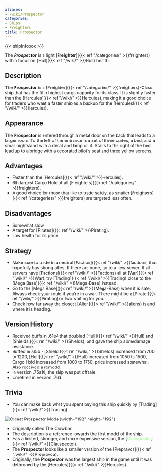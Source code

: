 ```yaml
---
aliases:
- /wiki/Prospector
categories:
- Ships
- Freighters
title: Prospector
---  
```


{{< shipInfobox >}} 

The **_Prospector_** is a light [**Freighter**]({{< ref "/categories/" >}}freighters) with a focus on [Hull]({{< ref "/wiki/" >}}Hull) health. 

## Description

The **Prospector** is a [Freighter]({{< ref "/categories/" >}}freighters)-Class ship that has the fifth highest cargo capacity for its class. It is slightly faster than the [Hercules]({{< ref "/wiki/" >}}Hercules), making it a good choice for traders who want a faster ship as a backup for the [Hercules]({{< ref "/wiki/" >}}Hercules).

## Appearance

The **Prospector** is entered through a metal door on the back that leads to a larger room. To the left of the entrance is a set of three crates, a bed, and a small nightstand with a decal and lamp on it. Stairs to the right of the bed lead up to a bridge with a decorated pilot's seat and three yellow screens.

## Advantages 

- Faster than the [Hercules]({{< ref "/wiki/" >}}Hercules).
- 6th largest Cargo Hold of all [Freighters]({{< ref "/categories/" >}}freighters).
- A good choice for those that like to trade safely, as smaller [Freighters]({{< ref "/categories/" >}}freighters) are targeted less often.

## Disadvantages

- Somewhat slow.
- A target for [Pirates]({{< ref "/wiki/" >}}Pirating).
- Low health for its price.

## Strategy

- Make sure to trade in a neutral [Faction]({{< ref "/wiki/" >}}factions) that hopefully has strong allies. If there are none, go to a new server. If all servers have [Factions]({{< ref "/wiki/" >}}Factions) all at [War]({{< ref "/wiki/" >}}War), try [Trading]({{< ref "/wiki/" >}}Trading) close to the [Mega Base]({{< ref "/wiki/" >}}Mega-Base) instead.
- Go to the [Mega Base]({{< ref "/wiki/" >}}Mega-Base) when it is safe. Always check your route if you're in a war. There might be a [Pirate]({{< ref "/wiki/" >}}Pirating) or two waiting for you.
- Check how far away the closest [Alien]({{< ref "/wiki/" >}}aliens) is and where it is heading.

## Version History 

- Received buffs in .61e4 that doubled [Hull]({{< ref "/wiki/" >}}Hull) and [Shields]({{< ref "/wiki/" >}}Shields), and gave the ship *some*damage resistance.
- Buffed in .65b - [Shield]({{< ref "/wiki/" >}}Shields) increased from 700 to 1200, [Hull]({{< ref "/wiki/" >}}Hull) increased from 1050 to 1500, Cargo Hold increased from 1000 to 1750, price increased somewhat. Also received a remodel.
- In version .75a10, the ship was put offsale.
- Unretired in version .76d

## Trivia

- You can make back what you spent buying this ship quickly by [Trading]({{< ref "/wiki/" >}}Trading).

![Oldest Prospector
Model](RBGalaxyProspector.jpg "Oldest Prospector Model"){width="192" height="192"}

- Originally called The Crowbar.
- The description is a reference towards the first model of the ship.
- Has a limited, stronger, and more expensive version, the [<span style="color:#8dfc80">Clauspector</span>]({{< ref "/wiki/" >}}Clauspector).
- The **Prospector** looks like a smaller version of the [Prepravca]({{< ref "/wiki/" >}}Prepravca).
- Originally, the **Prospector** was the largest ship in the game until it was dethroned by the [Hercules]({{< ref "/wiki/" >}}Hercules).